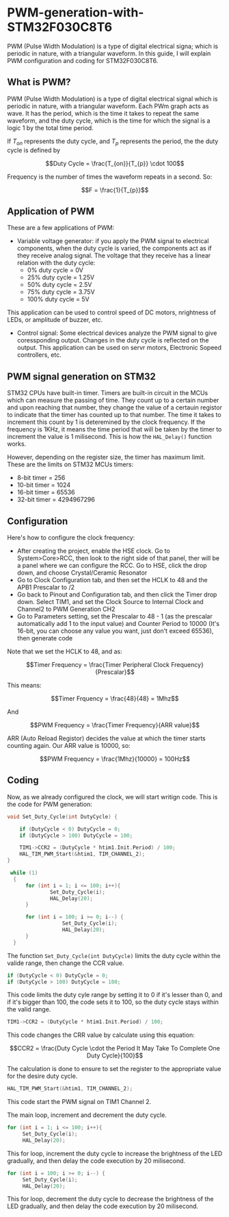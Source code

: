 # PWM-generation-with-STM32F030C8T6
PWM (Pulse Width Modulation) is a type of digital electrical signa; which is periodic in nature, with a triangular waveform. In this guide, I will explain PWM configuration and coding for STM32F030C8T6. 

## What is PWM? 
PWM (Pulse Width Modulation) is a type of digital electrical signal which is periodic in nature, with a triangular waveform. Each PWm graph acts as wave. It has the period, which is the time it takes to repeat the same waveform, and the duty cycle, which is the time for which the signal is a logic 1 by the total time period. 

If $`T_{on}`$ represents the duty cycle, and $`T_{p}`$ represents the period, the the duty cycle is defined by 
``` math
Duty Cycle = \frac{T_{on}}{T_{p}} \cdot 100
```

Frequency is the number of times the waveform repeats in a second. So: 
``` math 
F = \frac{1}{T_{p}}
```
## Application of PWM
These are a few applications of PWM:
* Variable voltage generator: if you apply the PWM signal to electrical components, when the duty cycle is varied, the components act as if they receive analog signal. The voltage that they receive has a linear relation with the duty cycle:
  - 0% duty cycle = 0V
  - 25% duty cycle = 1.25V
  - 50% duty cycle = 2.5V
  - 75% duty cycle = 3.75V
  - 100% duty cycle = 5V
 
This application can be used to control speed of DC motors, nrightness of LEDs, or amplitude of buzzer, etc. 

* Control signal: Some electrical devices analyze the PWM signal to give coressponding output. Changes in the duty cycle is reflected on the output. This application can be used on servr motors, Electronic Sopeed controllers, etc.

## PWM signal generation on STM32 
STM32 CPUs have built-in timer. Timers are built-in circuit in the MCUs which can measure the passing of time. They count up to a certain number and upon reaching that number, they change the value of a certauin registor to indicate that the timer has counted up to that number. The time it takes to increment this count by 1 is deteremined by the clock frequency. If the frequency is 1KHz, it means the time period that will be taken by the timer to increment the value is 1 milisecond. This is how the ```HAL_Delay()``` function works. 

However, depending on the register size, the timer has maximum limit. These are the limits on STM32 MCUs timers:
* 8-bit timer = 256
* 10-bit timer = 1024
* 16-bit timer = 65536
* 32-bit timer = 4294967296

## Configuration 
Here's how to configure the clock frequency:
* After creating the project, enable the HSE clock. Go to System>Core>RCC, then look to the right side of that panel, ther will be a panel where we can configure the RCC. Go to HSE, click the drop down, and choose Crystal/Ceramic Resonator
* Go to Clock Configuration tab, and then set the HCLK to 48 and the APB1 Prescalar to /2
* Go back to Pinout and Configuration tab, and then click the Timer drop down. Select TIM1, and set the Clock Source to Internal Clock and Channel2 to PWM Generation CH2
* Go to Parameters setting, set the Prescalar to 48 - 1 (as the prescalar automatically add 1 to the input value) and Counter Period to 10000 (It's 16-bit, you can choose any value you want, just don't exceed 65536), then generate code

Note that we set the HCLK to 48, and as:  
``` math
Timer Frequency = \frac{Timer Peripheral Clock Frequency}{Prescalar}
```
This means: 
``` math
Timer Frquency = \frac{48}{48} = 1Mhz
```
And 
``` math
PWM Frequency = \frac{Timer Frequency}{ARR value}
```

ARR (Auto Reload Registor) decides the value at which the timer starts counting again. Our ARR value is 10000, so:
``` math
PWM Frequency = \frac{1Mhz}{10000} = 100Hz
```
## Coding
Now, as we already configured the clock, we will start writign code. This is the code for PWM generation: 
``` C
void Set_Duty_Cycle(int DutyCycle) {

	if (DutyCycle < 0) DutyCycle = 0;
	if (DutyCycle > 100) DutyCycle = 100;

	TIM1->CCR2 = (DutyCycle * htim1.Init.Period) / 100;
	HAL_TIM_PWM_Start(&htim1, TIM_CHANNEL_2);
}

 while (1)
  {
	  for (int i = 1; i <= 100; i++){
	  		  Set_Duty_Cycle(i);
	  		  HAL_Delay(20);
	  }

	  for (int i = 100; i >= 0; i--) {
	              Set_Duty_Cycle(i);
	              HAL_Delay(20);
	  }
  }
```

The function ```Set_Duty_Cycle(int DutyCycle)``` limits the duty cycle within the valide range, then change the CCR value. 

``` C
if (DutyCycle < 0) DutyCycle = 0;
if (DutyCycle > 100) DutyCycle = 100;
```
This code limits the duty cyle range by setting it to 0 if it's lesser than 0, and if it's bigger than 100, the code sets it to 100, so the duty cycle stays within the valid range. 

``` C
TIM1->CCR2 = (DutyCycle * htim1.Init.Period) / 100;
```
This code changes the CRR value by calculate using this equation: 
``` math
CCR2 = \frac{Duty Cycle \cdot the Period It May Take To Complete One Duty Cycle}{100}
```
The calculation is done to ensure to set the register to the appropriate value for the desire duty cycle. 

``` C
HAL_TIM_PWM_Start(&htim1, TIM_CHANNEL_2);
```
This code start the PWM signal on TIM1 Channel 2. 

The main loop, increment and decrement the duty cycle. 

``` C
for (int i = 1; i <= 100; i++){
     Set_Duty_Cycle(i);
     HAL_Delay(20);
```
This for loop, increment the duty cycle to increase the brightness of the LED gradually, and then delay the code execution by 20 milisecond. 

``` C
for (int i = 100; i >= 0; i--) {
     Set_Duty_Cycle(i);
     HAL_Delay(20);
```
This for loop, decrement the duty cycle to decrease the brightness of the LED gradually, and then delay the code execution by 20 milisecond.
